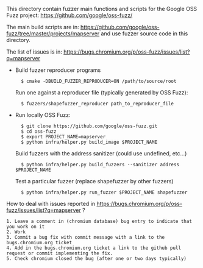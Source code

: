 This directory contain fuzzer main functions and scripts for the
Google OSS Fuzz project: https://github.com/google/oss-fuzz/

The main build scripts are in:
https://github.com/google/oss-fuzz/tree/master/projects/mapserver
and use fuzzer source code in this directory.

The list of issues is in:
https://bugs.chromium.org/p/oss-fuzz/issues/list?q=mapserver

- Build fuzzer reproducer programs
  ```
    $ cmake -DBUILD_FUZZER_REPRODUCER=ON /path/to/source/root
  ```

  Run one against a reproducer file (typically generated by OSS Fuzz):
  ```
    $ fuzzers/shapefuzzer_reproducer path_to_reproducer_file
  ```
  
- Run locally OSS Fuzz:
  ```
    $ git clone https://github.com/google/oss-fuzz.git
    $ cd oss-fuzz
    $ export PROJECT_NAME=mapserver
    $ python infra/helper.py build_image $PROJECT_NAME
  ```

  Build fuzzers with the address sanitizer (could use undefined, etc...)
  ```
    $ python infra/helper.py build_fuzzers --sanitizer address $PROJECT_NAME
  ```

  Test a particular fuzzer (replace shapefuzzer by other fuzzers)
  ```
    $ python infra/helper.py run_fuzzer $PROJECT_NAME shapefuzzer
  ```

How to deal with issues reported in https://bugs.chromium.org/p/oss-fuzz/issues/list?q=mapserver ?

    1. Leave a comment in (chromium database) bug entry to indicate that you work on it
    2. Work
    3. Commit a bug fix with commit message with a link to the bugs.chromium.org ticket
    4. Add in the bugs.chromium.org ticket a link to the github pull request or commit implementing the fix.
    5. Check chromium closed the bug (after one or two days typically)

